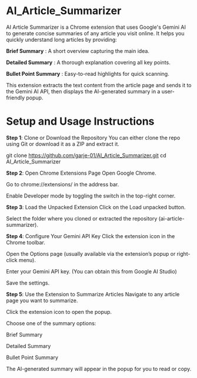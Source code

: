 # AI_Article_Summarizer

AI Article Summarizer is a Chrome extension that uses Google's Gemini AI to generate concise summaries of any article you visit online. It helps you quickly understand long articles by providing:

**Brief Summary** : A short overview capturing the main idea.

**Detailed Summary** : A thorough explanation covering all key points.

**Bullet Point Summary** : Easy-to-read highlights for quick scanning.

This extension extracts the text content from the article page and sends it to the Gemini AI API, then displays the AI-generated summary in a user-friendly popup.


# Setup and Usage Instructions
**Step 1**: Clone or Download the Repository
You can either clone the repo using Git or download it as a ZIP and extract it.

git clone https://github.com/garje-01/AI_Article_Summarizer.git
cd AI_Article_Summarizer 
  
**Step 2**: Open Chrome Extensions Page
Open Google Chrome.

Go to chrome://extensions/ in the address bar.

Enable Developer mode by toggling the switch in the top-right corner.

**Step 3**: Load the Unpacked Extension
Click on the Load unpacked button.

Select the folder where you cloned or extracted the repository (ai-article-summarizer).

**Step 4**: Configure Your Gemini API Key
Click the extension icon in the Chrome toolbar.

Open the Options page (usually available via the extension’s popup or right-click menu).

Enter your Gemini API key.
(You can obtain this from Google AI Studio)

Save the settings.

**Step 5**: Use the Extension to Summarize Articles
Navigate to any article page you want to summarize.

Click the extension icon to open the popup.

Choose one of the summary options:

Brief Summary

Detailed Summary

Bullet Point Summary

The AI-generated summary will appear in the popup for you to read or copy.
